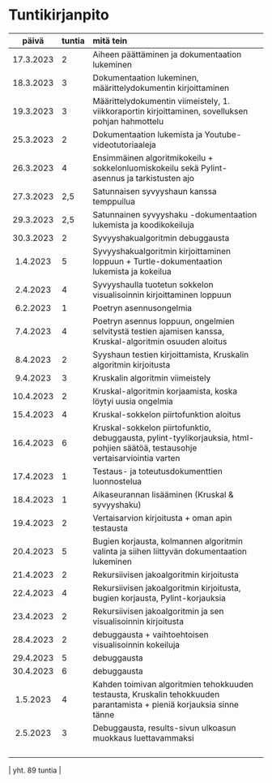 # Tuntikirjanpito

| päivä | tuntia | mitä tein  |
| :----:|:-----| :-----|
| 17.3.2023 | 2 | Aiheen päättäminen ja dokumentaation lukeminen |
| 18.3.2023 | 3 | Dokumentaation lukeminen, määrittelydokumentin kirjoittaminen |
| 19.3.2023 | 3 | Määrittelydokumentin viimeistely, 1. viikkoraportin kirjoittaminen, sovelluksen pohjan hahmottelu |
| 25.3.2023 | 2 | Dokumentaation lukemista ja Youtube-videotutoriaaleja |
| 26.3.2023 | 4 | Ensimmäinen algoritmikokeilu + sokkelonluomiskokeilu sekä Pylint-asennus ja tarkistusten ajo |
| 27.3.2023 | 2,5 | Satunnaisen syvyyshaun kanssa temppuilua |
| 29.3.2023 | 2,5 | Satunnainen syvyyshaku -dokumentaation lukemista ja koodikokeiluja |
| 30.3.2023 | 2 | Syvyyshakualgoritmin debuggausta |
| 1.4.2023 | 5 | Syvyyshakualgoritmin kirjoittaminen loppuun + Turtle-dokumentaation lukemista ja kokeilua |
| 2.4.2023 | 4 | Syvyyshaulla tuotetun sokkelon visualisoinnin kirjoittaminen loppuun |
| 6.2.2023 | 1 | Poetryn asennusongelmia |
| 7.4.2023 | 4 | Poetryn asennus loppuun, ongelmien selvitystä testien ajamisen kanssa, Kruskal-algoritmin osuuden aloitus |
| 8.4.2023 | 2 | Syyshaun testien kirjoittamista, Kruskalin algoritmin kirjoitusta |
| 9.4.2023 | 3 | Kruskalin algoritmin viimeistely |
| 10.4.2023 | 2 | Kruskal-algoritmin korjaamista, koska löytyi uusia ongelmia |
| 15.4.2023 | 4 | Kruskal-sokkelon piirtofunktion aloitus |
| 16.4.2023 | 6 | Kruskal-sokkelon piirtofunktio, debuggausta, pylint-tyylikorjauksia, html-pohjien säätöä, testausohje vertaisarviointia varten |
| 17.4.2023 | 1 | Testaus- ja toteutusdokumenttien luonnostelua |
| 18.4.2023 | 1 | Aikaseurannan lisääminen (Kruskal & syvyyshaku) |
| 19.4.2023 | 2 | Vertaisarvion kirjoitusta + oman apin testausta |
| 20.4.2023 | 5 | Bugien korjausta, kolmannen algoritmin valinta ja siihen liittyvän dokumentaation lukeminen |
| 21.4.2023 | 2 | Rekursiivisen jakoalgoritmin kirjoitusta |
| 22.4.2023 | 4 | Rekursiivisen jakoalgoritmin kirjoitusta, bugien korjausta, Pylint-korjauksia |
| 23.4.2023 | 2 | Rekursiivisen jakoalgoritmin ja sen visualisoinnin kirjoitusta |
| 28.4.2023 | 2 | debuggausta + vaihtoehtoisen visualisoinnin kokeiluja |
| 29.4.2023 | 5 | debuggausta |
| 30.4.2023 | 6 | debuggausta |
| 1.5.2023 | 4 | Kahden toimivan algoritmien tehokkuuden testausta, Kruskalin tehokkuuden parantamista + pieniä korjauksia sinne tänne |
| 2.5.2023 | 3 | Debuggausta, results-sivun ulkoasun muokkaus luettavammaksi |
|  |  |  |
|  |  |  |
|  |  |  |
|  |  |  |

| yht. 89 tuntia |  
